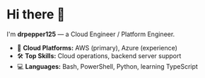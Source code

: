 # Hi there 👋

I'm **drpepper125** — a Cloud Engineer / Platform Engineer.

- 🚀 **Cloud Platforms:** AWS (primary), Azure (experience)
- 🛠️ **Top Skills:** Cloud operations, backend server support
- 💻 **Languages:** Bash, PowerShell, Python, learning TypeScript

<!--
**drpepper125/drpepper125** is a ✨ special ✨ repository because its `README.md` (this file) appears on your GitHub profile.
-->


<!---
drpepper125/drpepper125 is a ✨ special ✨ repository because its `README.md` (this file) appears on your GitHub profile.
You can click the Preview link to take a look at your changes.
--->

